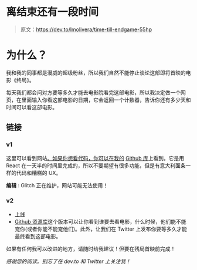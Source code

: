 # 离结束还有一段时间

> 原文：<https://dev.to/lmolivera/time-till-endgame-55hp>

# 为什么？

我和我的同事都是漫威的超级粉丝，所以我们自然不能停止谈论这部即将首映的电影《终局》。

每天我们都会问对方要等多久才能去电影院看完这部电影，所以我决定做一个网页，在里面输入你看这部电影的日期，它会返回一个计数器，告诉你还有多少天和时间可以看这部电影。

## 链接

### v1

这里可以看到网站[。如果你想看代码，你可以在我的](https://time-till-endgame.glitch.me/) [Github 库](https://github.com/LMOlivera/time-till-endgame)上看到。它是用 React 在一天半的时间里完成的，所以不要期望有很多功能，但是有意大利面条一样的代码和糟糕的 UX。

**编辑** : Glitch 正在维护，网站可能无法使用！

### v2

*   [上线](https://time-till-endgame-v2.glitch.me/)
*   [Github 资源库](https://github.com/LMOlivera/time-till-endgame-v2)这个版本可以让你看到谁要去看电影，什么时候，他们能不能宠你(或者你能不能宠他们)。此外，让我们在 Twitter 上发布你要等多久才能最终看到这部电影。

如果有任何我可以改进的地方，请随时给我建议！但要在残局首映前完成！

*感谢您的阅读。别忘了在 dev.to 和 Twitter 上关注我！*